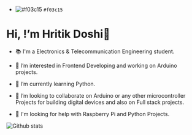 - ![#f03c15](https://placehold.it/15/f03c15/000000?text=+) `#f03c15`

# Hi, !’m Hritik Doshi👋

- 📚 I'm a Electronics & Telecommunication Engineering student.
- 👀 I’m interested in Frontend Developing and working on Arduino projects.
- 🌱 I’m currently learning Python.
- 💞️ I’m looking to collaborate on Arduino or any other microcontroller Projects for building digital devices and also on Full stack projects.
- 🤗 I'm looking for help with Raspberry Pi and Python Projects.

  <link rel="stylesheet" href=("https://use.fontawesome.com/releases/v5.15.3/css/all.css") integrity=("sha384-SZXxX4whJ79/gErwcOYf+zWLeJdY/qpuqC4cAa9rOGUstPomtqpuNWT9wdPEn2fk") crossorigin="anonymous">
 
<!---
HritikDoshi/HritikDoshi is a ✨ special ✨ repository because its `README.md` (this file) appears on your GitHub profile.
You can click the Preview link to take a look at your changes.
--->
<p> <i class="fab fa-github" aria-hidden="true"></i> </p>


![Github stats](https://github-readme-stats.vercel.app/api?username=HritikDoshi)
